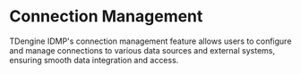 # Connection Management

TDengine IDMP's connection management feature allows users to configure and manage connections to various data sources and external systems, ensuring smooth data integration and access.